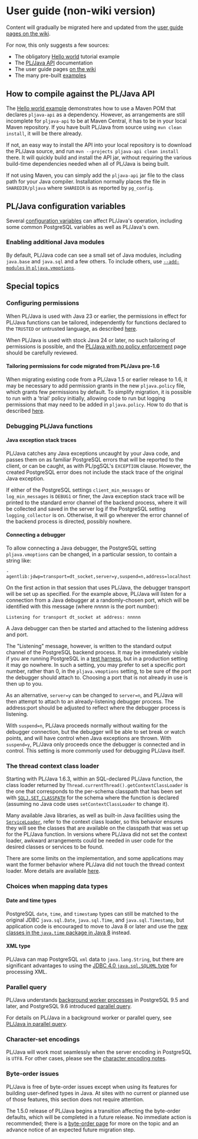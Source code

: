 # User guide (non-wiki version)

Content will gradually be migrated here and updated from the
[user guide pages on the wiki][uwik].

For now, this only suggests a few sources:

* The obligatory [Hello world][hello] tutorial example
* The [PL/Java API][pljapi] documentation
* The user guide pages [on the wiki][uwik]
* The many pre-built [examples][]

## How to compile against the PL/Java API

The [Hello world example][hello] demonstrates how to use a Maven POM
that declares `pljava-api` as a dependency. However, as arrangements
are still incomplete for `pljava-api` to be at Maven Central, it has
to be in your local Maven repository. If you have built PL/Java from
source using `mvn clean install`, it will be there already.

If not, an easy way to install the API into your local repository
is to download the PL/Java source, and run
`mvn --projects pljava-api clean install` there. It will quickly build
and install the API jar, without requiring the various build-time
dependencies needed when all of PL/Java is being built.

If not using Maven, you can simply add the `pljava-api` jar file to the
class path for your Java compiler. Installation normally places the file
in `SHAREDIR/pljava` where `SHAREDIR` is as reported by `pg_config`.

## PL/Java configuration variables

Several [configuration variables](variables.html) can affect PL/Java's
operation, including some common PostgreSQL variables as well as
PL/Java's own.

### Enabling additional Java modules

By default, PL/Java code can see a small set of Java modules, including
`java.base` and `java.sql` and a few others. To include others, use
[`--add-modules` in `pljava.vmoptions`][addm].

[addm]: ../install/vmoptions.html#Adding_to_the_set_of_readable_modules

## Special topics

### Configuring permissions

When PL/Java is used with Java 23 or earlier, the permissions in effect
for PL/Java functions can be tailored, independently for functions declared to
the `TRUSTED` or untrusted language, as described [here](policy.html).

When PL/Java is used with stock Java 24 or later, no such tailoring of
permissions is possible, and the
[PL/Java with no policy enforcement](unenforced.html) page should be carefully
reviewed.

#### Tailoring permissions for code migrated from PL/Java pre-1.6

When migrating existing code from a PL/Java 1.5 or earlier release to 1.6,
it may be necessary to add permission grants in the new `pljava.policy` file,
which grants few permissions by default. To simplify migration, it is possible
to run with a 'trial' policy initially, allowing code to run but logging
permissions that may need to be added in `pljava.policy`. How to do that is
described [here](trial.html).

### Debugging PL/Java functions

#### Java exception stack traces

PL/Java catches any Java exceptions uncaught by your Java code, and passes them
on as familiar PostgreSQL errors that will be reported to the client, or can be
caught, as with PL/pgSQL's `EXCEPTION` clause. However, the created PostgreSQL
error does not include the stack trace of the original Java exception.

If either of the PostgreSQL settings `client_min_messages` or `log_min_messages`
is `DEBUG1` or finer, the Java exception stack trace will be printed to
the standard error channel of the backend process, where it will be collected
and saved in the server log if the PostgreSQL setting `logging_collector` is on.
Otherwise, it will go wherever the error channel of the backend process is
directed, possibly nowhere.

#### Connecting a debugger

To allow connecting a Java debugger, the PostgreSQL setting `pljava.vmoptions`
can be changed, in a particular session, to contain a string like:

```
-agentlib:jdwp=transport=dt_socket,server=y,suspend=n,address=localhost:0
```

On the first action in that session that uses PL/Java, the debugger transport
will be set up as specified. For the example above, PL/Java will listen for
a connection from a Java debugger at a randomly-chosen port, which will be
identified with this message (where _nnnnn_ is the port number):

```
Listening for transport dt_socket at address: nnnnn
```

A Java debugger can then be started and attached to the listening address and
port.

The "Listening" message, however, is written to the standard output channel
of the PostgreSQL backend process. It may be immediately visible if you are
running PostgreSQL in a [test harness](../develop/node.html), but in a
production setting it may go nowhere. In such a setting, you may prefer to set
a specific port number, rather than 0, in the `pljava.vmoptions` setting, to
be sure of the port the debugger should attach to. Choosing a port that is not
already in use is then up to you.

As an alternative, `server=y` can be changed to `server=n`, and PL/Java will
then attempt to attach to an already-listening debugger process. The
address:port should be adjusted to reflect where the debugger process is
listening.

With `suspend=n`, PL/Java proceeds normally without waiting for the debugger
connection, but the debugger will be able to set break or watch points, and will
have control when Java exceptions are thrown. With `suspend=y`, PL/Java only
proceeds once the debugger is connected and in control. This setting is more
commonly used for debugging PL/Java itself.

### The thread context class loader

Starting with PL/Java 1.6.3, within an SQL-declared PL/Java function, the
class loader returned by `Thread.currentThread().getContextClassLoader`
is the one that corresponds to the per-schema classpath that has been set
with [`SQLJ.SET_CLASSPATH`][scp] for the schema where the function is
declared (assuming no Java code uses `setContextClassLoader` to change it).

Many available Java libraries, as well as built-in Java facilities using the
[`ServiceLoader`][slo], refer to the context class loader, so this behavior
ensures they will see the classes that are available on the classpath that was
set up for the PL/Java function. In versions where PL/Java did not set the
context loader, awkward arrangements could be needed in user code for the
desired classes or services to be found.

There are some limits on the implementation, and some applications may want
the former behavior where PL/Java did not touch the thread context loader.
More details are available [here](../develop/contextloader.html).

[scp]: ../pljava/apidocs/org.postgresql.pljava.internal/org/postgresql/pljava/management/Commands.html#set_classpath
[slo]: https://docs.oracle.com/javase/9/docs/api/java/util/ServiceLoader.html

### Choices when mapping data types

#### Date and time types

PostgreSQL `date`, `time`, and `timestamp` types can still be matched to the
original JDBC `java.sql.Date`, `java.sql.Time`, and `java.sql.Timestamp`,
but application code is encouraged to move to Java 8 or later and use the
[new classes in the `java.time` package in Java 8](datetime.html) instead.

#### XML type

PL/Java can map PostgreSQL `xml` data to `java.lang.String`, but there are
significant advantages to using the
[JDBC 4.0 `java.sql.SQLXML` type](sqlxml.html) for processing XML.

### Parallel query

PL/Java understands [background worker processes][bgworker]
in PostgreSQL 9.5 and later,
and PostgreSQL 9.6 introduced [parallel query][parq].

For details on PL/Java in a background worker or parallel query, see
[PL/Java in parallel query](parallel.html).

[bgworker]: https://www.postgresql.org/docs/current/static/bgworker.html
[parq]: https://www.postgresql.org/docs/current/static/parallel-query.html

### Character-set encodings

PL/Java will work most seamlessly when the server encoding in PostgreSQL is
`UTF8`. For other cases, please see the [character encoding notes][charsets].

[hello]: hello.html
[pljapi]: ../pljava-api/apidocs/org.postgresql.pljava/org/postgresql/pljava/package-summary.html#package-description
[uwik]: https://github.com/tada/pljava/wiki/User-guide
[examples]: ../examples/examples.html
[charsets]: charsets.html

### Byte-order issues

PL/Java is free of byte-order issues except when using its features for building
user-defined types in Java. At sites with no current or planned use of
those features, this section does not require attention.

The 1.5.0 release of PL/Java begins a transition affecting the byte-order
defaults, which will be completed in a future release. No immediate action is
recommended; there is a [byte-order page](byteorder.html) for more on the topic
and an advance notice of an expected future migration step.
